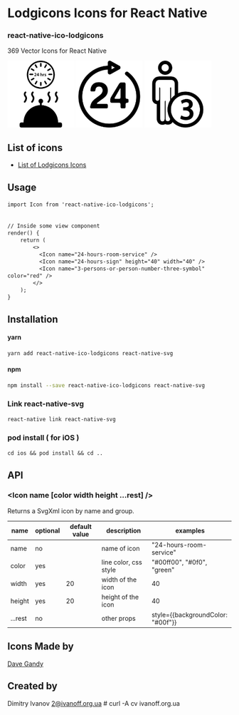 # Lodgicons Icons for React Native

### react-native-ico-lodgicons

369 Vector Icons for React Native

<img src="./static/24-hours-room-service.png" alt="24-hours-room-service" width="150" height="150"> <img src="./static/24-hours-sign.png" alt="24-hours-sign" width="150" height="150"> <img src="./static/3-persons-or-person-number-three-symbol.png" alt="3-persons-or-person-number-three-symbol" width="150" height="150">

## List of icons

- [List of Lodgicons Icons](http://ico.simpleness.org/pack/lodgicons)

## Usage

```
import Icon from 'react-native-ico-lodgicons';


// Inside some view component
render() {
    return (
        <>
          <Icon name="24-hours-room-service" />
          <Icon name="24-hours-sign" height="40" width="40" />
          <Icon name="3-persons-or-person-number-three-symbol" color="red" />
        </>
    );
}

```

## Installation

#### yarn

```bash
yarn add react-native-ico-lodgicons react-native-svg
```

#### npm

```bash
npm install --save react-native-ico-lodgicons react-native-svg
```

### Link react-native-svg

```bash
react-native link react-native-svg
```

### pod install ( for iOS )

```
cd ios && pod install && cd ..
```

## API

### <Icon name [color width height ...rest] />

Returns a SvgXml icon by name and group.

 name | optional | default value | description | examples
------|----------|---------------|-------------|---------
name | no |  | name of icon | "24-hours-room-service"
color | yes | | line color, css style | "#00ff00", "#0f0", "green"
width | yes | 20 | width of the icon | 40
height | yes | 20 | height of the icon | 40
...rest | no | | other props | style={{backgroundColor: "#00f"}}

## Icons Made by

[Dave Gandy](https://www.flaticon.com/authors/dave-gandy)

## Created by

Dimitry Ivanov <2@ivanoff.org.ua> # curl -A cv ivanoff.org.ua
